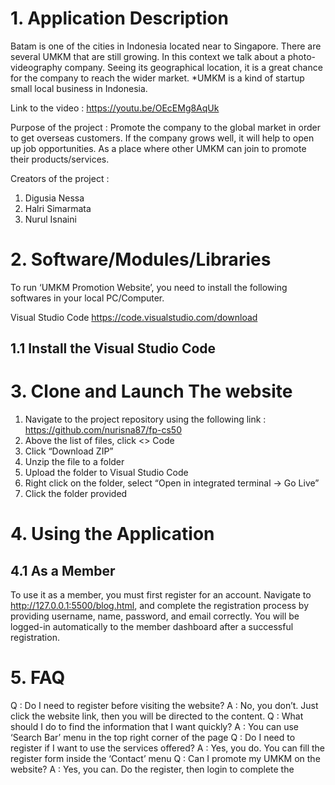 # 1. Application Description

Batam is one of the cities in Indonesia located near to Singapore. There are several UMKM that are still growing. In this context we talk about a photo-videography company. Seeing its geographical location, it is a great chance for the company to reach the wider market.
*UMKM is a kind of startup small local business in Indonesia.

Link to the video : https://youtu.be/OEcEMg8AqUk

Purpose of the project : 
Promote the company to the global market in order to get overseas customers.
If the company grows well, it will help to open up job opportunities.
As a place where other UMKM can join to promote their products/services.

Creators of the project : 
1. Digusia Nessa
2. Halri Simarmata
3. Nurul Isnaini

# 2. Software/Modules/Libraries

To run ‘UMKM Promotion Website’, you need to install the following softwares in your local PC/Computer.

Visual Studio Code 
https://code.visualstudio.com/download 

## 1.1 Install the Visual Studio Code

# 3. Clone and Launch The website

  1. Navigate to the project repository using the following link : 
      https://github.com/nurisna87/fp-cs50  
  2. Above the list of files, click  <> Code
  3. Click “Download ZIP”
  4. Unzip the file to a folder
  5. Upload the folder to Visual Studio Code
  6. Right click on the folder, select “Open in integrated terminal → Go Live”
  7. Click the folder provided
     
# 4. Using the Application
## 4.1 As a Member
To use it as a member, you must first register for an account. Navigate to http://127.0.0.1:5500/blog.html, and complete the registration process by providing username, name, password, and email correctly. You will be logged-in automatically to the member dashboard after a successful registration.
# 5. FAQ

Q : Do I need to register before visiting the website?
A : No, you don’t. Just click the website link, then you will be directed to the content.
Q : What should I do to find the information that I want quickly?
A : You can use ‘Search Bar’ menu in the top right corner of the page
Q : Do I need to register if I want to use the services offered?
A : Yes, you do. You can fill the register form inside the ‘Contact’ menu
Q : Can I promote my UMKM on the website?
A : Yes, you can. Do the register, then login to complete the
